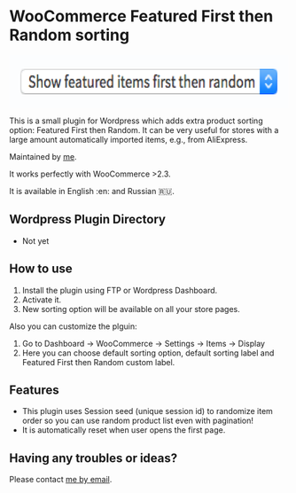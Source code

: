 # WooCommerce Featured First then Random sorting

<img src="/images/logo-temp.png" align="center" height="96" width="632" alt="WooCommerce Featured First then Random sorting Logo" >

This is a small plugin for Wordpress which adds extra product sorting option: Featured First then Random. It can be very useful for stores with a large amount automatically imported items, e.g., from AliExpress. 

Maintained by [me](https://www.upwork.com/freelancers/~019842b9db9697a094).

It works perfectly with WooCommerce >2.3.

It is available in English :en: and Russian :ru:.

## Wordpress Plugin Directory
* Not yet

## How to use
1. Install the plugin using FTP or Wordpress Dashboard.
2. Activate it.
3. New sorting option will be available on all your store pages.

Also you can customize the plguin:
1. Go to Dashboard &rarr; WooCommerce &rarr; Settings &rarr; Items &rarr; Display
2. Here you can choose default sorting option, default sorting label and Featured First then Random custom label.

## Features
* This plugin uses Session seed (unique session id) to randomize item order so you can use random product list even with pagination!
* It is automatically reset when user opens the first page.


## Having any troubles or ideas?
Please contact [me by email](mailto:kb@kernel-it.ru).